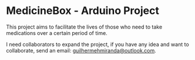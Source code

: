 # MedicineBox - Arduino Project

This project aims to facilitate the lives of those who need to take medications over a certain period of time.

I need collaborators to expand the project, if you have any idea and want to collaborate, send an email: guilhermehmiranda@outlook.com.
